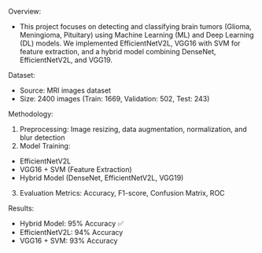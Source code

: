Overview:
- This project focuses on detecting and classifying brain tumors (Glioma, Meningioma, Pituitary) using Machine Learning (ML) and Deep Learning (DL) models. We implemented EfficientNetV2L, VGG16 with SVM for feature extraction, and a hybrid model combining DenseNet, EfficientNetV2L, and VGG19.

Dataset:
- Source: MRI images dataset
- Size: 2400 images (Train: 1669, Validation: 502, Test: 243)

Methodology:
1) Preprocessing: Image resizing, data augmentation, normalization, and blur detection
2) Model Training:
- EfficientNetV2L
- VGG16 + SVM (Feature Extraction)
- Hybrid Model (DenseNet, EfficientNetV2L, VGG19)
3) Evaluation Metrics: Accuracy, F1-score, Confusion Matrix, ROC

Results:
- Hybrid Model: 95% Accuracy ✅
- EfficientNetV2L: 94% Accuracy
- VGG16 + SVM: 93% Accuracy
